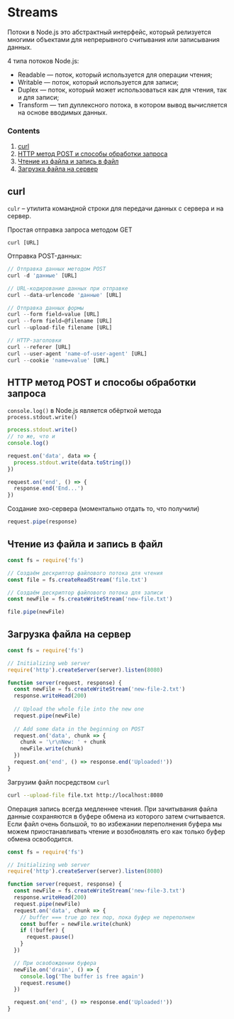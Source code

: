 # Streams

Потоки в Node.js это абстрактный интерфейс, который релизуется многими объектами для непрерывного считывания или записывания данных.

4 типа потоков Node.js:
* Readable — поток, который используется для операции чтения;
* Writable — поток, который используется для записи;
* Duplex — поток, который может использоваться как для чтения, так и для записи;
* Transform — тип дуплексного потока, в котором вывод вычисляется на основе вводимых данных.

### Contents

1. [curl](#curl)
2. [HTTP метод POST и способы обработки запроса](#HTTP-метод-POST-и-способы-обработки-запроса)
3. [Чтение из файла и запись в файл](#Чтение-из-файла-и-запись-в-файл)
4. [Загрузка файла на сервер](#Загрузка-файла-на-сервер)

## curl
`culr` – утилита командной строки для передачи данных с сервера и на сервер.

Простая отправка запроса методом GET

```curl
curl [URL]
```

Отправка POST-данных:
```javascript
// Отправка данных методом POST
curl -d 'данные' [URL]

// URL-кодирование данных при отправке
curl --data-urlencode 'данные' [URL]

// Отправка данных формы
curl --form field=value [URL]
curl --form field=@filename [URL]
curl --upload-file filename [URL]

// HTTP-заголовки
curl --referer [URL]
curl --user-agent 'name-of-user-agent' [URL]
curl --cookie 'name=value' [URL]
```

## HTTP метод POST и способы обработки запроса

`console.log()` в Node.js является обёрткой метода `process.stdout.write()`

```javascript
process.stdout.write()
// то же, что и
console.log()
```

```javascript
request.on('data', data => {
  process.stdout.write(data.toString())
})

request.on('end', () => {
  response.end('End...')
})
```

Создание эхо-сервера (моментально отдать то, что получили)

```javascript
request.pipe(response)
```

## Чтение из файла и запись в файл

```javascript
const fs = require('fs')

// Создаём дескриптор файлового потока для чтения
const file = fs.createReadStream('file.txt')

// Создаём дескриптор файлового потока для записи
const newFile = fs.createWriteStream('new-file.txt')

file.pipe(newFile)
```

## Загрузка файла на сервер

```javascript
const fs = require('fs')

// Initializing web server
require('http').createServer(server).listen(8080)

function server(request, response) {
  const newFile = fs.createWriteStream('new-file-2.txt')
  response.writeHead(200)
  
  // Upload the whole file into the new one
  request.pipe(newFile)
  
  // Add some data in the beginning on POST
  request.on('data', chunk => {
    chunk = '\r\nNew: ' + chunk
    newFile.write(chunk)
  })
  request.on('end', () => response.end('Uploaded!'))
}
```

Загрузим файл посредством `curl`
```bash
curl --upload-file file.txt http://localhost:8080
```

Операция запись всегда медленнее чтения. При зачитывания файла данные сохраняются в буфере обмена из которого затем считывается. Если файл очень большой, то во избежании переполнения буфера мы можем приостанавливать чтение и возобновлять его как только буфер обмена освободится.

```javascript
const fs = require('fs')

// Initializing web server
require('http').createServer(server).listen(8080)

function server(request, response) {
  const newFile = fs.createWriteStream('new-file-3.txt')
  response.writeHead(200)
  request.pipe(newFile)
  request.on('data', chunk => {
    // buffer === true до тех пор, пока буфер не переполнен
    const buffer = newFile.write(chunk)
    if (!buffer) {
      request.pause()
    }
  })

  // При освобождении буфера
  newFile.on('drain', () => {
    console.log('The buffer is free again')
    request.resume()
  })

  request.on('end', () => response.end('Uploaded!'))
}
```